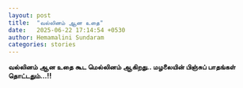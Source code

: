 ```yaml
---
layout: post
title:  "வல்லினம் ஆன உதை"
date:   2025-06-22 17:14:54 +0530
author: Hemamalini Sundaram
categories: stories
---
```


**வல்லினம் ஆன உதை கூட மெல்லினம் ஆகிறது.. மழலையின் பிஞ்சுப் பாதங்கள்
தொட்டதும்\...!!**
